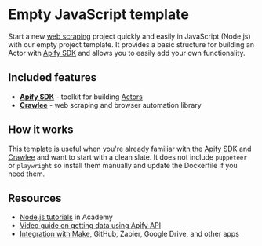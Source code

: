 # Empty JavaScript template

Start a new [web scraping](https://apify.com/web-scraping) project quickly and easily in JavaScript (Node.js) with our empty project template. It provides a basic structure for building an Actor with [Apify SDK](https://docs.apify.com/sdk/js/) and allows you to easily add your own functionality.

## Included features

- **[Apify SDK](https://docs.apify.com/sdk/js/)** - toolkit for building [Actors](https://apify.com/actors)
- **[Crawlee](https://crawlee.dev/)** - web scraping and browser automation library

## How it works

This template is useful when you're already familiar with the [Apify SDK](https://docs.apify.com/sdk/js) and [Crawlee](https://crawlee.dev/) and want to start with a clean slate. It does not include `puppeteer` or `playwright` so install them manually and update the Dockerfile if you need them.

## Resources

- [Node.js tutorials](https://docs.apify.com/academy/node-js) in Academy
- [Video guide on getting data using Apify API](https://www.youtube.com/watch?v=ViYYDHSBAKM)
- [Integration with Make](https://apify.com/integrations), GitHub, Zapier, Google Drive, and other apps
